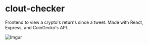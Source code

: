# clout-checker
Frontend to view a crypto's returns since a tweet. Made with React, Express, and CoinGecko's API.

![Imgur](https://i.imgur.com/cj0KDwy.png)
